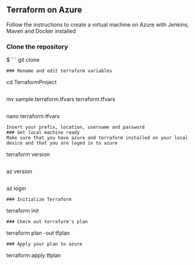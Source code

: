 ## Terraform on Azure
Follow the instructions to create a virtual machine on Azure with Jenkins, Maven and Docker installed
### Clone the repository
$ ```
git clone 
```
### Rename and edit terraform variables
```
cd TerraformProject 
```
```
mv sample.terraform.tfvars terraform.tfvars 
```
```
nano terraform.tfvars
```
Insert your prefix, location, username and password 
### Get local machine ready
Make sure that you have azure and terraform installed on your local device and that you are loged in to azure
```
terraform version 
```
```
az version 
```
```
az login 
```
### Initialize Terraform
```
terraform init
```
### Check out terraform's plan
```
terraform plan -out tfplan 
```
### Apply your plan to azure
```
terraform apply tfplan 
```
